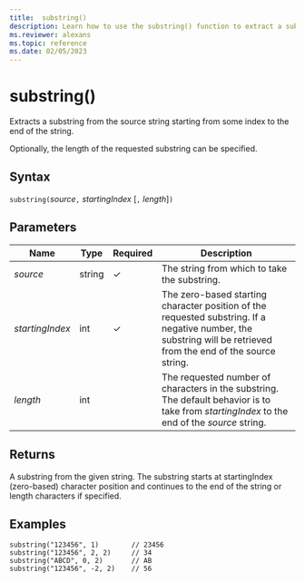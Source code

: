```yaml
---
title:  substring()
description: Learn how to use the substring() function to extract a substring from the source string.
ms.reviewer: alexans
ms.topic: reference
ms.date: 02/05/2023
---
```

# substring()

Extracts a substring from the source string starting from some index to the end of the string.

Optionally, the length of the requested substring can be specified.

## Syntax

`substring(`*source*`,` *startingIndex* [`,` *length*]`)`

## Parameters

| Name | Type | Required | Description |
|--|--|--|--|
| *source* | string | &check; | The string from which to take the substring.|
| *startingIndex* | int | &check; | The zero-based starting character position of the requested substring. If a negative number, the substring will be retrieved from the end of the source string.|
| *length* | int | | The requested number of characters in the substring. The default behavior is to take from *startingIndex* to the end of the *source* string.|

## Returns

A substring from the given string. The substring starts at startingIndex (zero-based) character position and continues to the end of the string or length characters if specified.

## Examples

```kusto
substring("123456", 1)        // 23456
substring("123456", 2, 2)     // 34
substring("ABCD", 0, 2)       // AB
substring("123456", -2, 2)    // 56
```
